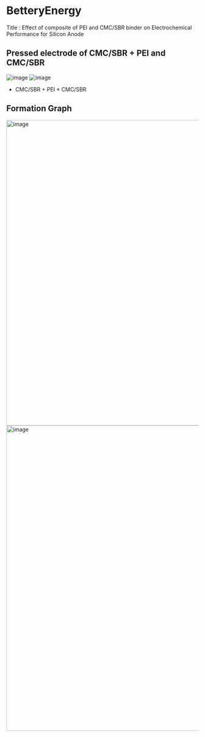 # BetteryEnergy
Title : Effect of composite of PEI and CMC/SBR binder on Electrochemical Performance for Silicon Anode 

## Pressed electrode of CMC/SBR + PEI and CMC/SBR

![image](https://user-images.githubusercontent.com/49769190/214847653-947ec883-2410-4080-9e26-c7b5cdb8a59f.jpeg) ![image](https://user-images.githubusercontent.com/49769190/214847714-026438d3-86a3-4ffa-af2c-8ac45108f553.jpeg)
* CMC/SBR + PEI                             * CMC/SBR

## Formation Graph

<img width="800" alt="image" src="https://user-images.githubusercontent.com/49769190/214846789-ba0d9ccc-66e3-46cb-a14e-2b4d67f77be5.png">


<img width="800" alt="image" src="https://user-images.githubusercontent.com/49769190/214846975-260c61a7-35a1-400f-adcb-89a2fc29564c.png">

